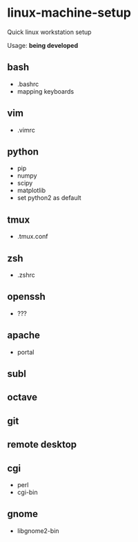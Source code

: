 # linux-machine-setup
Quick linux workstation setup

Usage: **being developed**

## bash
- .bashrc
- mapping keyboards

## vim
- .vimrc

## python
- pip
- numpy
- scipy
- matplotlib
- set python2 as default

## tmux
- .tmux.conf

## zsh
- .zshrc

## openssh
- ???

## apache
- portal

## subl

## octave

## git

## remote desktop

## cgi
- perl
- cgi-bin

## gnome
- libgnome2-bin
